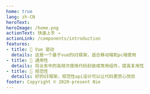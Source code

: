 ```yaml
---
home: true
lang: zh-CN
heroText:
heroImage: /home.png
actionText: 快速上手 →
actionLink: /components/introduction
features:
- title: 🚀 Vue 驱动
  details: 这是一个基于vue的UI框架，适合移动端和pc端使用
- title: 📏 通用性
  details: 将业务中的高频次使用代码封装成常用组件，提高复用性
- title: 🎨 规范性
  details: 好的UI框架，规范性api设计可以让代码更赏心悦目
footer: Copyright © 2020-present Nie
---
```


